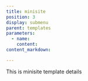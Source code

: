 ```yaml
---
title: minisite
position: 3
display: submenu
parent: templates
parameters:
  - name:
    content:
content_markdown:

---
```

 This is minisite template details